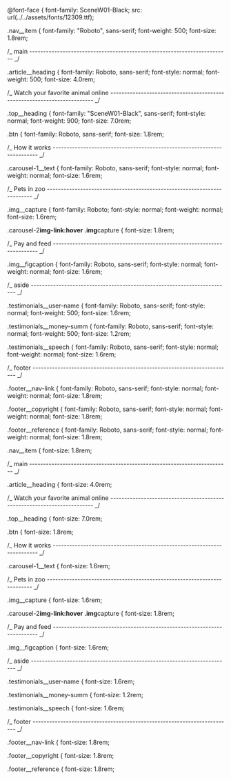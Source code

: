 @font-face {
font-family: SceneW01-Black;
src: url(../../assets/fonts/12309.ttf);

.nav\_\_item {
font-family: "Roboto", sans-serif;
font-weight: 500;
font-size: 1.8rem;

/_ main ------------------------------------------------------------------------ _/

.article\_\_heading {
font-family: Roboto, sans-serif;
font-style: normal;
font-weight: 500;
font-size: 4.0rem;

/_ Watch your favorite animal online ------------------------------------------------------------------------ _/

.top\_\_heading {
font-family: "SceneW01-Black", sans-serif;
font-style: normal;
font-weight: 900;
font-size: 7.0rem;

.btn {
font-family: Roboto, sans-serif;
font-size: 1.8rem;

/_ How it works ------------------------------------------------------------------------ _/

.carousel-1\_\_text {
font-family: Roboto, sans-serif;
font-style: normal;
font-weight: normal;
font-size: 1.6rem;

/_ Pets in zoo ------------------------------------------------------------------------ _/

.img\_\_capture {
font-family: Roboto;
font-style: normal;
font-weight: normal;
font-size: 1.6rem;

.carousel-2**img-link:hover .img**capture {
font-size: 1.8rem;

/_ Pay and feed ------------------------------------------------------------------------ _/

.img\_\_figcaption {
font-family: Roboto, sans-serif;
font-style: normal;
font-weight: normal;
font-size: 1.6rem;

/_ aside ------------------------------------------------------------------------ _/

.testimonials\_\_user-name {
font-family: Roboto, sans-serif;
font-style: normal;
font-weight: 500;
font-size: 1.6rem;

.testimonials\_\_money-summ {
font-family: Roboto, sans-serif;
font-style: normal;
font-weight: 500;
font-size: 1.2rem;

.testimonials\_\_speech {
font-family: Roboto, sans-serif;
font-style: normal;
font-weight: normal;
font-size: 1.6rem;

/_ footer ------------------------------------------------------------------------ _/

.footer\_\_nav-link {
font-family: Roboto, sans-serif;
font-style: normal;
font-weight: normal;
font-size: 1.8rem;

.footer\_\_copyright {
font-family: Roboto, sans-serif;
font-style: normal;
font-weight: normal;
font-size: 1.8rem;

.footer\_\_reference {
font-family: Roboto, sans-serif;
font-style: normal;
font-weight: normal;
font-size: 1.8rem;

<!-- Sizes only -------------------------------------------------------------------------- -->
<!-- Sizes only -------------------------------------------------------------------------- -->
<!-- Sizes only -------------------------------------------------------------------------- -->
<!-- Sizes only -------------------------------------------------------------------------- -->
<!-- Sizes only -------------------------------------------------------------------------- -->

.nav\_\_item {
font-size: 1.8rem;

/_ main ------------------------------------------------------------------------ _/

.article\_\_heading {
font-size: 4.0rem;

/_ Watch your favorite animal online ------------------------------------------------------------------------ _/

.top\_\_heading {
font-size: 7.0rem;

.btn {
font-size: 1.8rem;

/_ How it works ------------------------------------------------------------------------ _/

.carousel-1\_\_text {
font-size: 1.6rem;

/_ Pets in zoo ------------------------------------------------------------------------ _/

.img\_\_capture {
font-size: 1.6rem;

.carousel-2**img-link:hover .img**capture {
font-size: 1.8rem;

/_ Pay and feed ------------------------------------------------------------------------ _/

.img\_\_figcaption {
font-size: 1.6rem;

/_ aside ------------------------------------------------------------------------ _/

.testimonials\_\_user-name {
font-size: 1.6rem;

.testimonials\_\_money-summ {
font-size: 1.2rem;

.testimonials\_\_speech {
font-size: 1.6rem;

/_ footer ------------------------------------------------------------------------ _/

.footer\_\_nav-link {
font-size: 1.8rem;

.footer\_\_copyright {
font-size: 1.8rem;

.footer\_\_reference {
font-size: 1.8rem;
